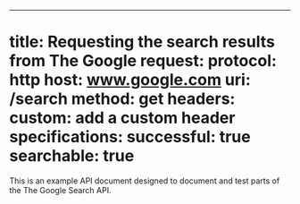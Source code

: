 ---
title: Requesting the search results from The Google
request:
  protocol: http
  host: www.google.com
  uri: /search
  method: get
  headers:
    custom: add a custom header
specifications:
  successful: true
  searchable: true
===

This is an example API document designed to document and test parts of the The Google Search API.